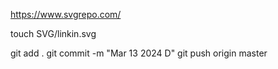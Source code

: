 https://www.svgrepo.com/

touch SVG/linkin.svg

git add .
git commit -m "Mar 13 2024 D"
git push origin master

